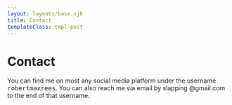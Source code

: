 ```yaml
---
layout: layouts/base.njk
title: Contact
templateClass: tmpl-post
---
```


<h1>Contact</h1>

<p>You can find me on most any social media platform under the username <tt>robertmaxrees</tt>.  You can also reach me via email by slapping @gmail.com to the end of that username.</p>
